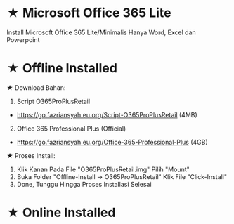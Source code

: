 # ★ Microsoft Office 365 Lite
Install Microsoft Office 365 Lite/Minimalis Hanya Word, Excel dan Powerpoint

# ★ Offline Installed
★ Download Bahan:
1. Script O365ProPlusRetail
- https://go.fazriansyah.eu.org/Script-O365ProPlusRetail (4MB)
2. Office 365 Professional Plus (Official)
- https://go.fazriansyah.eu.org/Office-365-Professional-Plus (4GB)

★ Proses Install:
1. Klik Kanan Pada File "O365ProPlusRetail.img" Pilih "Mount"
2. Buka Folder "Offline-Install -> O365ProPlusRetail" Klik File "Click-Install"
3. Done, Tunggu Hingga Proses Installasi Selesai

# ★ Online Installed
